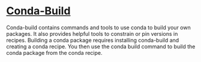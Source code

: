 # [Conda-Build](https://docs.conda.io/projects/conda-build/en/latest/index.html)

Conda-build contains commands and tools to use conda to build your own packages. It also provides helpful tools to constrain or pin versions in recipes. Building a conda package requires installing conda-build and creating a conda recipe. You then use the conda build command to build the conda package from the conda recipe.
